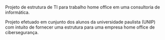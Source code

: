Projeto de estrutura de TI para trabalho home office em uma consultoria de informática.

Projeto efetuado em cunjunto dos alunos da universidade paulista (UNIP) com intuito de fornecer
uma estrutura para uma empresa home office de cibersegurança.
